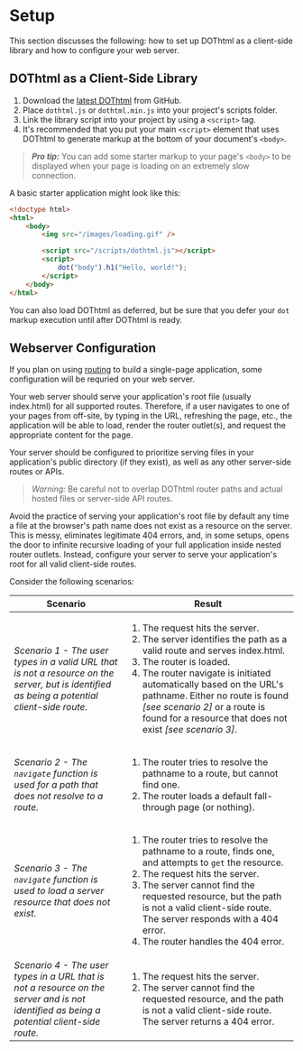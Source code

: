 # Setup

This section discusses the following: how to set up DOThtml as a client-side library and how to configure your web server.

## DOThtml as a Client-Side Library

1. Download the [latest DOThtml](https://github.com/JSideris/DOThtml/releases/latest) from GitHub.
2. Place `dothtml.js` or `dothtml.min.js` into your project's scripts folder.
3. Link the library script into your project by using a `<script>` tag.
4. It's recommended that you put your main `<script>` element that uses DOThtml to generate markup at the bottom of your document's `<body>`.

> **_Pro tip:_** You can add some starter markup to your page's `<body>` to be displayed when your page is loading on an extremely slow connection.

A basic starter application might look like this:

``` HTML
<!doctype html>
<html>
	<body>
		<img src="/images/loading.gif" />

		<script src="/scripts/dothtml.js"></script>
		<script>
			dot("body").h1("Hello, world!");
		</script>
	</body>
</html>
```

You can also load DOThtml as deferred, but be sure that you defer your `dot` markup execution until after DOThtml is ready.

## Webserver Configuration

If you plan on using [routing](/documentation/routing) to build a single-page application, some configuration will be requried on your web server.

Your web server should serve your application's root file (usually index.html) for all supported routes. Therefore, if a user navigates to one of your pages from off-site, by typing in the URL, refreshing the page, etc., the application will be able to load, render the router outlet(s), and request the appropriate content for the page.

Your server should be configured to prioritize serving files in your application's public directory (if they exist), as well as any other server-side routes or APIs. 

>*_Warning:_* Be careful not to overlap DOThtml router paths and actual hosted files or server-side API routes.

Avoid the practice of serving your application's root file by default any time a file at the browser's path name does not exist as a resource on the server. This is messy, eliminates legitimate 404 errors, and, in some setups, opens the door to infinite recursive loading of your full application inside nested router outlets. Instead, configure your server to serve your application's root for all valid client-side routes.

Consider the following scenarios:

|    Scenario    |    Result    |
| --- | --- |
|    *Scenario 1 - The user types in a valid URL that is not a resource on the server, but is identified as being a potential client-side route.*    |    <ol><li>The request hits the server.</li><li>The server identifies the path as a valid route and serves index.html.</li><li>The router is loaded.</li><li>The router navigate is initiated automatically based on the URL's pathname. Either no route is found *[see scenario 2]* or a route is found for a resource that does not exist *[see scenario 3]*.</li></ol>    |
|    *Scenario 2 - The `navigate` function is used for a path that does not resolve to a route.*    |    <ol><li>The router tries to resolve the pathname to a route, but cannot find one.</li><li>The router loads a default fall-through page (or nothing).</li></ol>    |
|    *Scenario 3 - The `navigate` function is used to load a server resource that does not exist.*    |    <ol><li>The router tries to resolve the pathname to a route, finds one, and attempts to `get` the resource.</li><li>The request hits the server.</li><li>The server cannot find the requested resource, but the path is not a valid client-side route. The server responds with a 404 error.</li><li>The router handles the 404 error.</li></ol>    |
|    *Scenario 4 - The user types in a URL that is not a resource on the server and is not identified as being a potential client-side route.*    |    <ol><li>The request hits the server.</li><li>The server cannot find the requested resource, and the path is not a valid client-side route. The server returns a 404 error.</li></ol>    | 